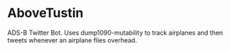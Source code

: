 # AboveTustin
ADS-B Twitter Bot.  Uses dump1090-mutability to track airplanes and then tweets whenever an airplane flies overhead.
